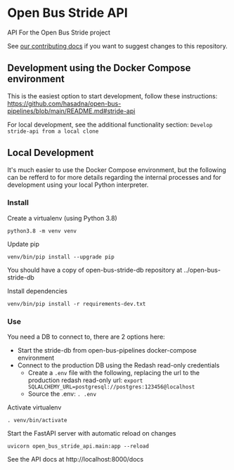 # Open Bus Stride API

API For the Open Bus Stride project

See [our contributing docs](https://github.com/hasadna/open-bus-pipelines/blob/main/CONTRIBUTING.md) if you want to suggest changes to this repository.

## Development using the Docker Compose environment

This is the easiest option to start development, follow these instructions: https://github.com/hasadna/open-bus-pipelines/blob/main/README.md#stride-api

For local development, see the additional functionality section: `Develop stride-api from a local clone`

## Local Development

It's much easier to use the Docker Compose environment, but the following can be
refferd to for more details regarding the internal processes and for development
using your local Python interpreter. 

### Install

Create a virtualenv (using Python 3.8)

```
python3.8 -m venv venv
```

Update pip

```
venv/bin/pip install --upgrade pip
```

You should have a copy of open-bus-stride-db repository at ../open-bus-stride-db

Install dependencies

```
venv/bin/pip install -r requirements-dev.txt 
```

### Use

You need a DB to connect to, there are 2 options here:

* Start the stride-db from open-bus-pipelines docker-compose environment
* Connect to the production DB using the Redash read-only credentials
  * Create a `.env` file with the following, replacing the url to the production redash read-only url: `export SQLALCHEMY_URL=postgresql://postgres:123456@localhost`
  * Source the .env: `. .env`

Activate virtualenv

```
. venv/bin/activate
```

Start the FastAPI server with automatic reload on changes

```
uvicorn open_bus_stride_api.main:app --reload
```

See the API docs at http://localhost:8000/docs
